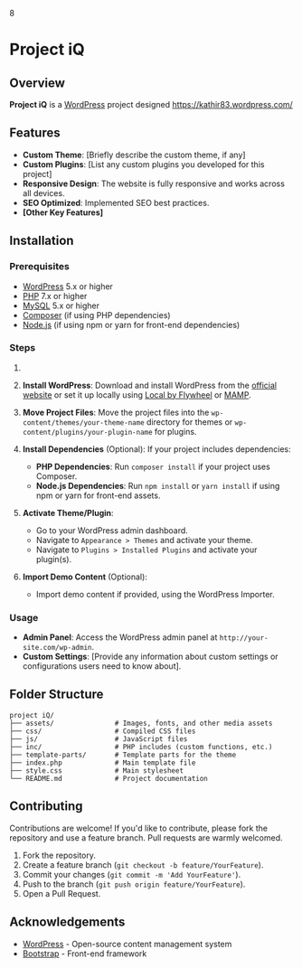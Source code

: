 8
# Project iQ

## Overview

**Project iQ** is a [WordPress](https://wordpress.org) project designed 
https://kathir83.wordpress.com/

## Features

- **Custom Theme**: [Briefly describe the custom theme, if any]
- **Custom Plugins**: [List any custom plugins you developed for this project]
- **Responsive Design**: The website is fully responsive and works across all devices.
- **SEO Optimized**: Implemented SEO best practices.
- **[Other Key Features]**

## Installation

### Prerequisites

- [WordPress](https://wordpress.org) 5.x or higher
- [PHP](https://www.php.net/) 7.x or higher
- [MySQL](https://www.mysql.com/) 5.x or higher
- [Composer](https://getcomposer.org/) (if using PHP dependencies)
- [Node.js](https://nodejs.org/) (if using npm or yarn for front-end dependencies)

### Steps

1.

2. **Install WordPress**:
   Download and install WordPress from the [official website](https://wordpress.org/download/) or set it up locally using [Local by Flywheel](https://localwp.com/) or [MAMP](https://www.mamp.info/).

3. **Move Project Files**:
   Move the project files into the `wp-content/themes/your-theme-name` directory for themes or `wp-content/plugins/your-plugin-name` for plugins.

4. **Install Dependencies** (Optional):
   If your project includes dependencies:
   - **PHP Dependencies**: Run `composer install` if your project uses Composer.
   - **Node.js Dependencies**: Run `npm install` or `yarn install` if using npm or yarn for front-end assets.

5. **Activate Theme/Plugin**:
   - Go to your WordPress admin dashboard.
   - Navigate to `Appearance > Themes` and activate your theme.
   - Navigate to `Plugins > Installed Plugins` and activate your plugin(s).

6. **Import Demo Content** (Optional):
   - Import demo content if provided, using the WordPress Importer.

### Usage

- **Admin Panel**: Access the WordPress admin panel at `http://your-site.com/wp-admin`.
- **Custom Settings**: [Provide any information about custom settings or configurations users need to know about].

## Folder Structure

```
project iQ/
├── assets/               # Images, fonts, and other media assets
├── css/                  # Compiled CSS files
├── js/                   # JavaScript files
├── inc/                  # PHP includes (custom functions, etc.)
├── template-parts/       # Template parts for the theme
├── index.php             # Main template file
├── style.css             # Main stylesheet
└── README.md             # Project documentation
```

## Contributing

Contributions are welcome! If you'd like to contribute, please fork the repository and use a feature branch. Pull requests are warmly welcomed.

1. Fork the repository.
2. Create a feature branch (`git checkout -b feature/YourFeature`).
3. Commit your changes (`git commit -m 'Add YourFeature'`).
4. Push to the branch (`git push origin feature/YourFeature`).
5. Open a Pull Request.


## Acknowledgements

- [WordPress](https://wordpress.org) - Open-source content management system
- [Bootstrap](https://getbootstrap.com) - Front-end framework 


```

